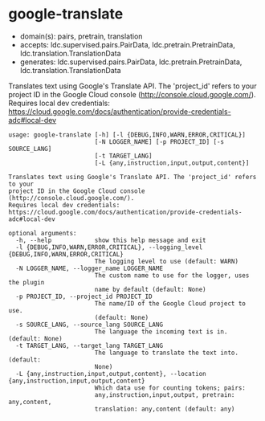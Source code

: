 # google-translate

* domain(s): pairs, pretrain, translation
* accepts: ldc.supervised.pairs.PairData, ldc.pretrain.PretrainData, ldc.translation.TranslationData
* generates: ldc.supervised.pairs.PairData, ldc.pretrain.PretrainData, ldc.translation.TranslationData

Translates text using Google's Translate API. The 'project_id' refers to your project ID in the Google Cloud console (http://console.cloud.google.com/). Requires local dev credentials: https://cloud.google.com/docs/authentication/provide-credentials-adc#local-dev

```
usage: google-translate [-h] [-l {DEBUG,INFO,WARN,ERROR,CRITICAL}]
                        [-N LOGGER_NAME] [-p PROJECT_ID] [-s SOURCE_LANG]
                        [-t TARGET_LANG]
                        [-L {any,instruction,input,output,content}]

Translates text using Google's Translate API. The 'project_id' refers to your
project ID in the Google Cloud console (http://console.cloud.google.com/).
Requires local dev credentials:
https://cloud.google.com/docs/authentication/provide-credentials-adc#local-dev

optional arguments:
  -h, --help            show this help message and exit
  -l {DEBUG,INFO,WARN,ERROR,CRITICAL}, --logging_level {DEBUG,INFO,WARN,ERROR,CRITICAL}
                        The logging level to use (default: WARN)
  -N LOGGER_NAME, --logger_name LOGGER_NAME
                        The custom name to use for the logger, uses the plugin
                        name by default (default: None)
  -p PROJECT_ID, --project_id PROJECT_ID
                        The name/ID of the Google Cloud project to use.
                        (default: None)
  -s SOURCE_LANG, --source_lang SOURCE_LANG
                        The language the incoming text is in. (default: None)
  -t TARGET_LANG, --target_lang TARGET_LANG
                        The language to translate the text into. (default:
                        None)
  -L {any,instruction,input,output,content}, --location {any,instruction,input,output,content}
                        Which data use for counting tokens; pairs:
                        any,instruction,input,output, pretrain: any,content,
                        translation: any,content (default: any)
```
